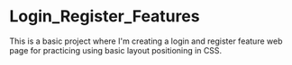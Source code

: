 # Login_Register_Features
This is a basic project where I'm creating a login and register feature web page for practicing using basic layout positioning in CSS.
